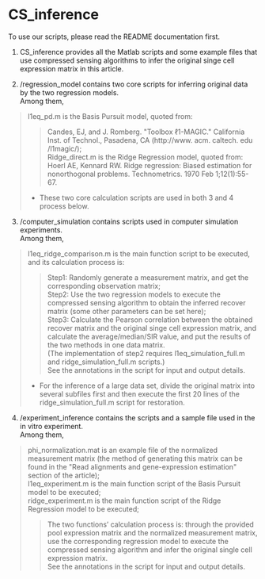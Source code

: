 # CS_inference
To use our scripts, please read the README documentation first.

1. CS_inference provides all the Matlab scripts and some example files that use compressed sensing algorithms to infer the original singe cell expression matrix in this article.

2. /regression_model contains two core scripts for inferring original data by the two regression models.<br>
Among them, <br>
>l1eq_pd.m is the Basis Pursuit model, quoted from:<br>
>>Candes, EJ, and J. Romberg. "Toolbox ℓ1-MAGIC." California Inst. of Technol., Pasadena, CA (http://www. acm. caltech. edu /l1magic/);<br>
>Ridge_direct.m is the Ridge Regression model, quoted from:<br>
>>Hoerl AE, Kennard RW. Ridge regression: Biased estimation for nonorthogonal problems. Technometrics. 1970 Feb 1;12(1):55-67.<br>
>* These two core calculation scripts are used in both 3 and 4 process below.

3. /computer_simulation contains scripts used in computer simulation experiments.<br>
Among them, <br>
>l1eq_ridge_comparison.m is the main function script to be executed, and its calculation process is:<br>
>>Step1:  Randomly generate a measurement matrix, and get the corresponding observation matrix;<br>
>>Step2:  Use the two regression models to execute the compressed sensing algorithm to obtain the inferred recover matrix (some other parameters can be set here); <br>
>>Step3:  Calculate the Pearson correlation between the obtained recover matrix and the original singe cell expression matrix, and calculate the average/median/SIR value, and put the results of the two methods in one data matrix.<br>
>>(The implementation of step2 requires l1eq_simulation_full.m and ridge_simulation_full.m scripts.)<br>
>>See the annotations in the script for input and output details.<br>
>* For the inference of a large data set, divide the original matrix into several subfiles first and then execute the first 20 lines of the ridge_simulation_full.m script for restoration.

4. /experiment_inference contains the scripts and a sample file used in the in vitro experiment.<br>
Among them, <br>
>phi_normalization.mat is an example file of the normalized measurement matrix (the method of generating this matrix can be found in the "Read alignments and gene-expression estimation" section of the article);<br>
>l1eq_experiment.m is the main function script of the Basis Pursuit model to be executed;<br>
>ridge_experiment.m is the main function script of the Ridge Regression model to be executed; <br>
>>The two functions’ calculation process is: through the provided pool expression matrix and the normalized measurement matrix, use the corresponding regression model to execute the compressed sensing algorithm and infer the original single cell expression matrix.<br>
>See the annotations in the script for input and output details.

